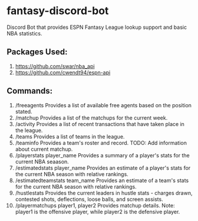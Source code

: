 # fantasy-discord-bot
 Discord Bot that provides ESPN Fantasy League lookup support and basic NBA statistics.
## Packages Used:
1. https://github.com/swar/nba_api
2. https://github.com/cwendt94/espn-api
## Commands:
1. /freeagents
Provides a list of available free agents based on the position stated.
2. /matchup
Provides a list of the matchups for the current week.
3. /activity
Provides a list of recent transactions that have taken place in the league.
4. /teams
Provides a list of teams in the league.
4. /teaminfo
Provides a team's roster and record.
TODO: Add information about current matchup.
5. /playerstats player_name
Provides a summary of a player's stats for the current NBA seaason.
6. /estimatedstats player_name
Provides an estimate of a player's stats for the current NBA season with relative rankings.
7. /estimatedteamstats team_name
Provides an estimate of a team's stats for the current NBA season with relative rankings.
8. /hustlestats
Provides the current leaders in hustle stats - charges drawn, contested shots, deflections, loose balls, and screen assists.
9. /playermatchups player1, player2
Provides matchup details. Note: player1 is the offensive player, while player2 is the defensive player.


